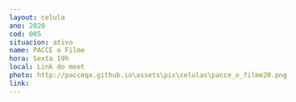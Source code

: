 ```yaml
---
layout: celula
ano: 2020
cod: 005
situacion: ativo
name: PACCE o Filme
hora: Sexta 19h
local: Link do meet
photo: http://pacceqx.github.io\assets\pic\celulas\pacce_o_filme20.png
link: 
---
```


